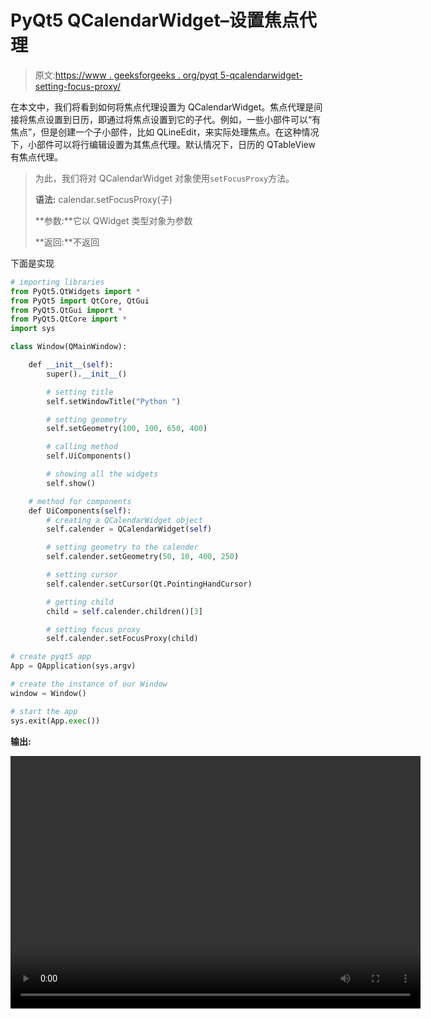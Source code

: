 # PyQt5 QCalendarWidget–设置焦点代理

> 原文:[https://www . geeksforgeeks . org/pyqt 5-qcalendarwidget-setting-focus-proxy/](https://www.geeksforgeeks.org/pyqt5-qcalendarwidget-setting-focus-proxy/)

在本文中，我们将看到如何将焦点代理设置为 QCalendarWidget。焦点代理是间接将焦点设置到日历，即通过将焦点设置到它的子代。例如，一些小部件可以“有焦点”，但是创建一个子小部件，比如 QLineEdit，来实际处理焦点。在这种情况下，小部件可以将行编辑设置为其焦点代理。默认情况下，日历的 QTableView 有焦点代理。

> 为此，我们将对 QCalendarWidget 对象使用`setFocusProxy`方法。
> 
> **语法:** calendar.setFocusProxy(子)
> 
> **参数:**它以 QWidget 类型对象为参数
> 
> **返回:**不返回

下面是实现

```py
# importing libraries
from PyQt5.QtWidgets import * 
from PyQt5 import QtCore, QtGui
from PyQt5.QtGui import * 
from PyQt5.QtCore import * 
import sys

class Window(QMainWindow):

    def __init__(self):
        super().__init__()

        # setting title
        self.setWindowTitle("Python ")

        # setting geometry
        self.setGeometry(100, 100, 650, 400)

        # calling method
        self.UiComponents()

        # showing all the widgets
        self.show()

    # method for components
    def UiComponents(self):
        # creating a QCalendarWidget object
        self.calender = QCalendarWidget(self)

        # setting geometry to the calender
        self.calender.setGeometry(50, 10, 400, 250)

        # setting cursor
        self.calender.setCursor(Qt.PointingHandCursor)

        # getting child
        child = self.calender.children()[3]

        # setting focus proxy
        self.calender.setFocusProxy(child)

# create pyqt5 app
App = QApplication(sys.argv)

# create the instance of our Window
window = Window()

# start the app
sys.exit(App.exec())
```

**输出:**

<video class="wp-video-shortcode" id="video-426182-1" width="656" height="404" preload="metadata" controls=""><source type="video/mp4" src="https://media.geeksforgeeks.org/wp-content/uploads/20200607024618/Python-2020-06-07-02-45-49.mp4?_=1">[https://media.geeksforgeeks.org/wp-content/uploads/20200607024618/Python-2020-06-07-02-45-49.mp4](https://media.geeksforgeeks.org/wp-content/uploads/20200607024618/Python-2020-06-07-02-45-49.mp4)</video>